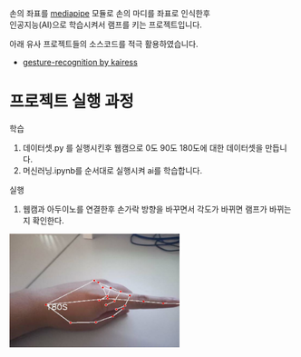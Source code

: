 손의 좌표를 [mediapipe](https://google.github.io/mediapipe/) 모듈로 손의 마디를 좌표로 인식한후  
인공지능(AI)으로 학습시켜서 램프를 키는 프로젝트입니다.

아래 유사 프로젝트들의 소스코드를 적극 활용하였습니다.

* [gesture-recognition by kairess](https://github.com/kairess/gesture-recognition)

# 프로젝트 실행 과정

학습
1. 데이터셋.py 를 실행시킨후 웹캠으로 0도 90도 180도에 대한 데이터셋을 만듭니다.
2. 머신러닝.ipynb를 순서대로 실행시켜 ai를 학습합니다.

실행
1. 웹캠과 아두이노를 연결한후 손가락 방향을 바꾸면서 각도가 바뀌면 램프가 바뀌는지 확인한다.
<img src="https://github.com/LETAUK/AIControlE/blob/main/img/180s.JPG" width="300" height="200">

